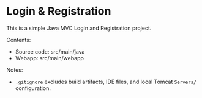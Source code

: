 # Login & Registration

This is a simple Java MVC Login and Registration project.

Contents:
- Source code: src/main/java
- Webapp: src/main/webapp

Notes:
- `.gitignore` excludes build artifacts, IDE files, and local Tomcat `Servers/` configuration.


